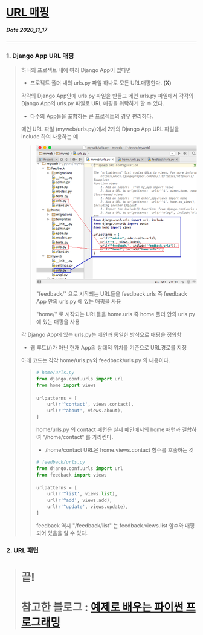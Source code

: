 # [URL 매핑](http://pythonstudy.xyz/python/article/310-Django-%EB%AA%A8%EB%8D%B8-API)
##### Date 2020_11_17
---
### 1. Django App URL 매핑
> 하나의 프로젝트 내에 여러 Django App이 있다면
> - ~~프로젝트 폴더 내의 urls.py 파일 하나로 모든 URL매핑한다.~~ **(X)**
>
> 각각의 Django App안에 urls.py 파일을 만들고 메인 urls.py 파일에서 각각의 Django App의 urls.py 파일로 URL 매핑을 위탁하게 할 수 있다.
>
> - 다수의 App들을 포함하는 큰 프로젝트의 경우 편리하다.
>
> 메인 URL 파일 (myweb/urls.py)에서 2개의 Django App URL 파일을 include 하여 사용하는 예
>>
>> ![url-mapping](./image/Django06/Django_06_1.png)
>>
>> "feedback/" 으로 시작되는 URL들을 feedback.urls 즉 feedback App 안의 urls.py 에 있는 매핑을 사용
>>
>> "home/" 로 시작되는 URL들을 home.urls 즉 home 폴더 안의 urls.py 에 있는 매핑을 사용
>
> 각 Django App에 있는 urls.py는 메인과 동일한 방식으로 매핑을 정의함
> - 웹 루트(/)가 아닌 현재 App의 상대적 위치를 기준으로 URL경로를 지정
>
> 아래 코드는 각각 home/urls.py와 feedback/urls.py 의 내용이다.
>> ```Python
>> # home/urls.py
>> from django.conf.urls import url
>> from home import views
>> 
>> urlpatterns = [
>>     url(r'^contact', views.contact),
>>     url(r'^about', views.about),
>> ]
>> ```
>> home/urls.py 의 contact 패턴은 실제 메인에서의 home 패턴과 결합하여 "/home/contact" 를 가리킨다.
>> - /home/contact URL은 home.views.contact 함수를 호출하는 것
>>
>> ```Python
>> # feedback/urls.py
>> from django.conf.urls import url
>> from feedback import views
>> 
>> urlpatterns = [
>>     url(r'^list', views.list),
>>     url(r'^add', views.add),
>>     url(r'^update', views.update),
>> ]
>> ```
>> feedback 역시 "/feedback/list" 는 feedback.views.list 함수와 매핑되어 있음을 알 수 있다.
>>


>
### 2. URL 패턴
>
> # 끝!
> # 참고한 블로그 : [예제로 배우는 파이썬 프로그래밍](http://pythonstudy.xyz/)
